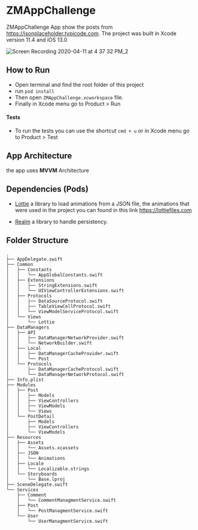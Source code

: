 # ZMAppChallenge

ZMAppChallenge App show the posts from https://jsonplaceholder.typicode.com. 
The project was built in Xcode version 11.4 and iOS 13.0

![Screen Recording 2020-04-11 at 4 37 32 PM_2](https://user-images.githubusercontent.com/1762283/79055823-9be73600-7c15-11ea-989a-616451b3dc8a.gif)

## How to Run
- Open terminal and find the root folder of this project
- run `pod install`
- Then open `ZMAppChallenge.xcworkspace` file. 
- Finally in Xcode menu go to Product > Run 

#### Tests
- To run the tests you can use the shortcut `cmd + u` or in Xcode menu go to Product > Test

## App Architecture
the app uses **MVVM** Architecture

## Dependencies (Pods)
- [Lottie](https://github.com/airbnb/lottie-ios) a library to load animations from a JSON file, the animations that were used in the project you can found in this link https://lottiefiles.com 

- [Realm](https://github.com/realm/realm-cocoa) a library to handle persistency.

## Folder Structure

```
.
├── AppDelegate.swift
├── Common
│   ├── Constants
│   │   └── AppGlobalConstants.swift
│   ├── Extensions
│   │   ├── StringExtensions.swift
│   │   └── UIViewControllerExtensions.swift
│   ├── Protocols
│   │   ├── DataSourceProtocol.swift
│   │   ├── TableViewCellProtocol.swift
│   │   └── ViewModelServiceProtocol.swift
│   └── Views
│       └── Lottie
├── DataManagers
│   ├── API
│   │   ├── DataManagerNetworkProvider.swift
│   │   └── NetworkBuilder.swift
│   ├── Local
│   │   ├── DataManagerCacheProvider.swift
│   │   └── Post
│   └── Protocols
│       ├── DataManagerCacheProtocol.swift
│       └── DataManagerNetworkProtocol.swift
├── Info.plist
├── Modules
│   ├── Post
│   │   ├── Models
│   │   ├── ViewControllers
│   │   ├── ViewModels
│   │   └── Views
│   └── PostDetail
│       ├── Models
│       ├── ViewControllers
│       └── ViewModels
├── Resources
│   ├── Assets
│   │   └── Assets.xcassets
│   ├── JSON
│   │   └── Animations
│   ├── Locale
│   │   └── Localizable.strings
│   └── Storyboards
│       └── Base.lproj
├── SceneDelegate.swift
└── Services
    ├── Comment
    │   └── CommentManagmentService.swift
    ├── Post
    │   └── PostManagmentService.swift
    └── User
        └── UserManagmentService.swift



```
